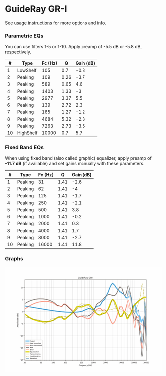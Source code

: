 # GuideRay GR-I
See [usage instructions](https://github.com/jaakkopasanen/AutoEq#usage) for more options and info.

### Parametric EQs
You can use filters 1-5 or 1-10. Apply preamp of -5.5 dB or -5.8 dB, respectively.

|   # | Type      |   Fc (Hz) |    Q |   Gain (dB) |
|-----|-----------|-----------|------|-------------|
|   1 | LowShelf  |       105 | 0.7  |        -0.8 |
|   2 | Peaking   |       109 | 0.26 |        -3.7 |
|   3 | Peaking   |       589 | 0.65 |         4.6 |
|   4 | Peaking   |      1403 | 1.33 |        -3   |
|   5 | Peaking   |      2977 | 3.37 |         5.5 |
|   6 | Peaking   |       139 | 2.72 |         2.3 |
|   7 | Peaking   |       165 | 1.27 |        -1.2 |
|   8 | Peaking   |      4684 | 5.32 |        -2.3 |
|   9 | Peaking   |      7263 | 2.73 |        -3.6 |
|  10 | HighShelf |     10000 | 0.7  |         5.7 |

### Fixed Band EQs
When using fixed band (also called graphic) equalizer, apply preamp of **-11.7 dB** (if available) and set gains manually with these parameters.

|   # | Type    |   Fc (Hz) |    Q |   Gain (dB) |
|-----|---------|-----------|------|-------------|
|   1 | Peaking |        31 | 1.41 |        -2.6 |
|   2 | Peaking |        62 | 1.41 |        -4   |
|   3 | Peaking |       125 | 1.41 |        -1.7 |
|   4 | Peaking |       250 | 1.41 |        -2.1 |
|   5 | Peaking |       500 | 1.41 |         3.8 |
|   6 | Peaking |      1000 | 1.41 |        -0.2 |
|   7 | Peaking |      2000 | 1.41 |         0.3 |
|   8 | Peaking |      4000 | 1.41 |         1.7 |
|   9 | Peaking |      8000 | 1.41 |        -2.7 |
|  10 | Peaking |     16000 | 1.41 |        11.8 |

### Graphs
![](./GuideRay%20GR-I.png)
